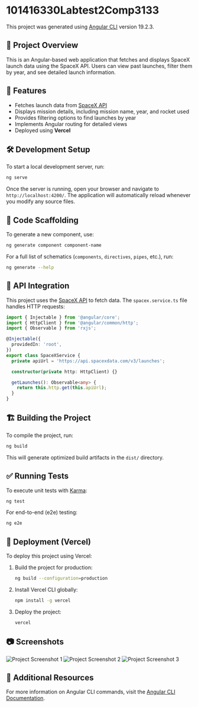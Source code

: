 # 101416330Labtest2Comp3133

This project was generated using [Angular CLI](https://github.com/angular/angular-cli) version 19.2.3.

## 🚀 Project Overview
This is an Angular-based web application that fetches and displays SpaceX launch data using the SpaceX API. Users can view past launches, filter them by year, and see detailed launch information.

## 📌 Features
- Fetches launch data from [SpaceX API](https://api.spacexdata.com/v3/launches)
- Displays mission details, including mission name, year, and rocket used
- Provides filtering options to find launches by year
- Implements Angular routing for detailed views
- Deployed using **Vercel**

## 🛠 Development Setup

To start a local development server, run:

```bash
ng serve
```

Once the server is running, open your browser and navigate to `http://localhost:4200/`. The application will automatically reload whenever you modify any source files.

## 📂 Code Scaffolding
To generate a new component, use:

```bash
ng generate component component-name
```

For a full list of schematics (`components`, `directives`, `pipes`, etc.), run:

```bash
ng generate --help
```

## 🔧 API Integration
This project uses the [SpaceX API](https://api.spacexdata.com/v3/launches) to fetch data. The `spacex.service.ts` file handles HTTP requests:

```typescript
import { Injectable } from '@angular/core';
import { HttpClient } from '@angular/common/http';
import { Observable } from 'rxjs';

@Injectable({
  providedIn: 'root',
})
export class SpaceXService {
  private apiUrl = 'https://api.spacexdata.com/v3/launches';

  constructor(private http: HttpClient) {}

  getLaunches(): Observable<any> {
    return this.http.get(this.apiUrl);
  }
}
```

## 🏗 Building the Project
To compile the project, run:

```bash
ng build
```

This will generate optimized build artifacts in the `dist/` directory.

## ✅ Running Tests
To execute unit tests with [Karma](https://karma-runner.github.io):

```bash
ng test
```

For end-to-end (e2e) testing:

```bash
ng e2e
```

## 🚀 Deployment (Vercel)
To deploy this project using Vercel:

1. Build the project for production:
   ```bash
   ng build --configuration=production
   ```
2. Install Vercel CLI globally:
   ```bash
   npm install -g vercel
   ```
3. Deploy the project:
   ```bash
   vercel
   ```

## 📷 Screenshots
![Project Screenshot 1](https://github.com/user-attachments/assets/a0876592-a40d-467b-a91c-76380f5cc09b)
![Project Screenshot 2](https://github.com/user-attachments/assets/1f5944b9-d200-4973-9f2b-d2967edf8f23)
![Project Screenshot 3](https://github.com/user-attachments/assets/fdf4d808-c261-433a-a452-7583c421ee58)

## 📎 Additional Resources
For more information on Angular CLI commands, visit the [Angular CLI Documentation](https://angular.dev/tools/cli).
